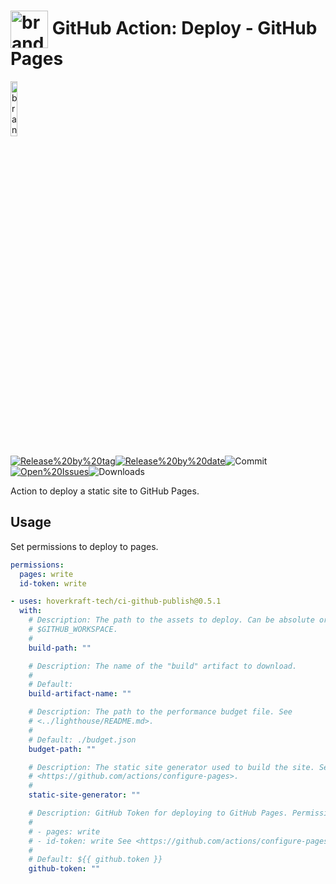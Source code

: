 <!-- start title -->

# <img src=".github/ghadocs/branding.svg" width="60px" align="center" alt="branding<icon:upload-cloud color:blue>" /> GitHub Action: Deploy - GitHub Pages

<!-- end title -->
<!--
// jscpd:ignore-start
-->
<!-- start branding -->

<img src=".github/ghadocs/branding.svg" width="15%" align="center" alt="branding<icon:upload-cloud color:blue>" />

<!-- end branding -->
<!-- markdownlint-disable MD013 -->
<!-- start badges -->

<a href="https%3A%2F%2Fgithub.com%2Fhoverkraft-tech%2Fci-github-publish%2Freleases%2Flatest"><img src="https://img.shields.io/github/v/release/hoverkraft-tech/ci-github-publish?display_name=tag&sort=semver&logo=github&style=flat-square" alt="Release%20by%20tag" /></a><a href="https%3A%2F%2Fgithub.com%2Fhoverkraft-tech%2Fci-github-publish%2Freleases%2Flatest"><img src="https://img.shields.io/github/release-date/hoverkraft-tech/ci-github-publish?display_name=tag&sort=semver&logo=github&style=flat-square" alt="Release%20by%20date" /></a><img src="https://img.shields.io/github/last-commit/hoverkraft-tech/ci-github-publish?logo=github&style=flat-square" alt="Commit" /><a href="https%3A%2F%2Fgithub.com%2Fhoverkraft-tech%2Fci-github-publish%2Fissues"><img src="https://img.shields.io/github/issues/hoverkraft-tech/ci-github-publish?logo=github&style=flat-square" alt="Open%20Issues" /></a><img src="https://img.shields.io/github/downloads/hoverkraft-tech/ci-github-publish/total?logo=github&style=flat-square" alt="Downloads" />

<!-- end badges -->
<!-- markdownlint-enable MD013 -->
<!--
// jscpd:ignore-end
-->
<!-- start description -->

Action to deploy a static site to GitHub Pages.

<!-- end description -->
<!-- start contents -->
<!-- end contents -->

## Usage

Set permissions to deploy to pages.

```yaml
permissions:
  pages: write
  id-token: write
```

<!-- start usage -->

```yaml
- uses: hoverkraft-tech/ci-github-publish@0.5.1
  with:
    # Description: The path to the assets to deploy. Can be absolute or relative
    # $GITHUB_WORKSPACE.
    #
    build-path: ""

    # Description: The name of the "build" artifact to download.
    #
    # Default:
    build-artifact-name: ""

    # Description: The path to the performance budget file. See
    # <../lighthouse/README.md>.
    #
    # Default: ./budget.json
    budget-path: ""

    # Description: The static site generator used to build the site. See
    # <https://github.com/actions/configure-pages>.
    #
    static-site-generator: ""

    # Description: GitHub Token for deploying to GitHub Pages. Permissions:
    #
    # - pages: write
    # - id-token: write See <https://github.com/actions/configure-pages>.
    #
    # Default: ${{ github.token }}
    github-token: ""
```

<!-- end usage -->
<!-- start inputs -->
<!-- end inputs -->
<!-- start outputs -->
<!-- end outputs -->
<!-- start [.github/ghadocs/examples/] -->
<!-- end [.github/ghadocs/examples/] -->
